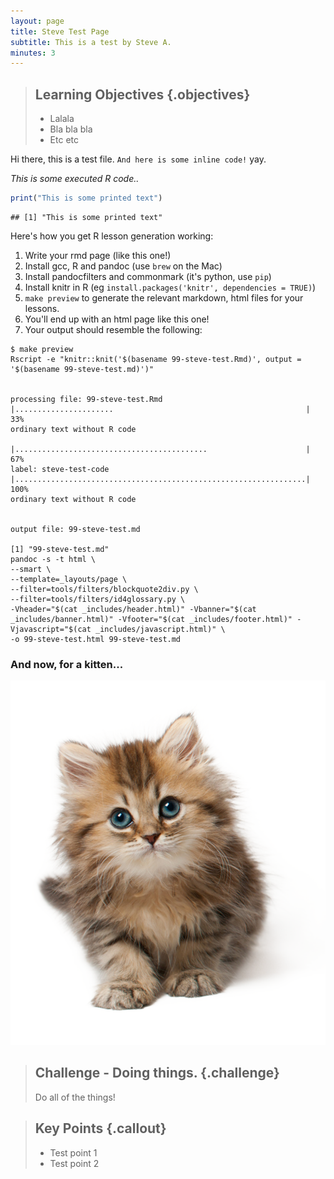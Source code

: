 ```yaml
---
layout: page
title: Steve Test Page
subtitle: This is a test by Steve A.
minutes: 3
---
```


> ## Learning Objectives {.objectives}
> * Lalala
> * Bla bla bla
> * Etc etc

Hi there, this is a test file. `And here is some inline code!` yay.

*This is some executed R code..*


```r
print("This is some printed text")
```

```
## [1] "This is some printed text"
```

Here's how you get R lesson generation working:

1. Write your rmd page (like this one!)
2. Install gcc, R and pandoc (use `brew` on the Mac)
3. Install pandocfilters and commonmark (it's python, use `pip`)
4. Install knitr in R (eg `install.packages('knitr', dependencies = TRUE)`)
5. `make preview` to generate the relevant markdown, html files for your lessons.
6. You'll end up with an html page like this one!
7. Your output should resemble the following:

```
$ make preview
Rscript -e "knitr::knit('$(basename 99-steve-test.Rmd)', output = '$(basename 99-steve-test.md)')"


processing file: 99-steve-test.Rmd
|......................                                           |  33%
ordinary text without R code

|...........................................                      |  67%
label: steve-test-code
|.................................................................| 100%
ordinary text without R code


output file: 99-steve-test.md

[1] "99-steve-test.md"
pandoc -s -t html \
--smart \
--template=_layouts/page \
--filter=tools/filters/blockquote2div.py \
--filter=tools/filters/id4glossary.py \
-Vheader="$(cat _includes/header.html)" -Vbanner="$(cat _includes/banner.html)" -Vfooter="$(cat _includes/footer.html)" -Vjavascript="$(cat _includes/javascript.html)" \
-o 99-steve-test.html 99-steve-test.md
```

### And now, for a kitten...
<img src="fig/kitten.png" alt="A Kitten" />

> ## Challenge - Doing things. {.challenge}
>
> Do all of the things!

> ## Key Points {.callout}
>
> * Test point 1
> * Test point 2

